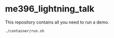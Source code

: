# me396_lightning_talk

This repository contains all you need to run a demo.

```bash
./container/run.sh 
```
